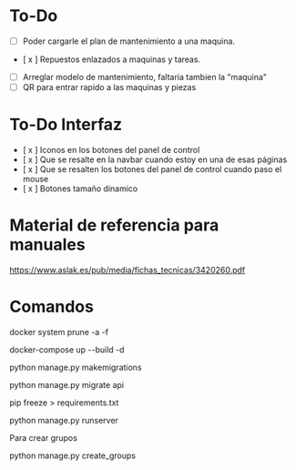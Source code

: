# To-Do

- [ ] Poder cargarle el plan de mantenimiento a una maquina.
- [ x ] Repuestos enlazados a maquinas y tareas.
- [ ] Arreglar modelo de mantenimiento, faltaria tambien la "maquina"
- [ ] QR para entrar rapido a las maquinas y piezas

# To-Do Interfaz

- [ x ] Iconos en los botones del panel de control
- [ x ] Que se resalte en la navbar cuando estoy en una de esas páginas
- [ x ] Que se resalten los botones del panel de control cuando paso el mouse
- [ x ] Botones tamaño dinamico

# Material de referencia para manuales

https://www.aslak.es/pub/media/fichas_tecnicas/3420260.pdf

# Comandos

docker system prune -a -f

docker-compose up --build -d

python manage.py makemigrations

python manage.py migrate api

pip freeze > requirements.txt

python manage.py runserver

Para crear grupos

python manage.py create_groups
